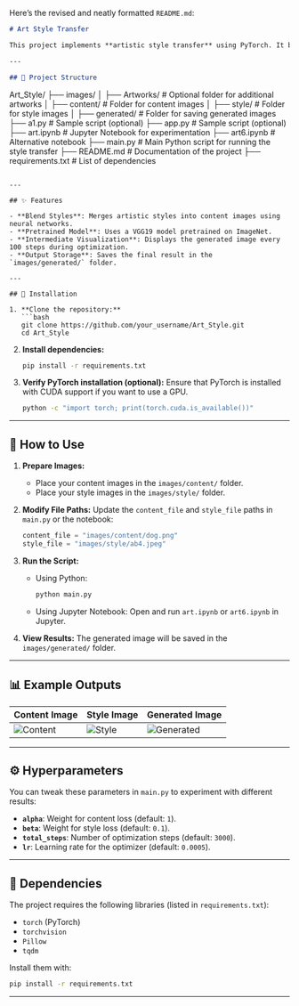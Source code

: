 Here’s the revised and neatly formatted `README.md`:

```markdown
# Art Style Transfer

This project implements **artistic style transfer** using PyTorch. It blends the artistic style of an image (e.g., a painting) into the content of another image (e.g., a photograph). The implementation uses a pretrained VGG19 model for feature extraction and computes content and style losses to optimize the generated image.

---

## 📂 Project Structure

```
Art_Style/
├── images/
│   ├── Artworks/       # Optional folder for additional artworks
│   ├── content/        # Folder for content images
│   ├── style/          # Folder for style images
│   ├── generated/      # Folder for saving generated images
├── a1.py               # Sample script (optional)
├── app.py              # Sample script (optional)
├── art.ipynb           # Jupyter Notebook for experimentation
├── art6.ipynb          # Alternative notebook
├── main.py             # Main Python script for running the style transfer
├── README.md           # Documentation of the project
├── requirements.txt    # List of dependencies
```

---

## ✨ Features

- **Blend Styles**: Merges artistic styles into content images using neural networks.
- **Pretrained Model**: Uses a VGG19 model pretrained on ImageNet.
- **Intermediate Visualization**: Displays the generated image every 100 steps during optimization.
- **Output Storage**: Saves the final result in the `images/generated/` folder.

---

## 🔧 Installation

1. **Clone the repository:**
   ```bash
   git clone https://github.com/your_username/Art_Style.git
   cd Art_Style
   ```

2. **Install dependencies:**
   ```bash
   pip install -r requirements.txt
   ```

3. **Verify PyTorch installation (optional):**
   Ensure that PyTorch is installed with CUDA support if you want to use a GPU.
   ```bash
   python -c "import torch; print(torch.cuda.is_available())"
   ```

---

## 🚀 How to Use

1. **Prepare Images:**
   - Place your content images in the `images/content/` folder.
   - Place your style images in the `images/style/` folder.

2. **Modify File Paths:**
   Update the `content_file` and `style_file` paths in `main.py` or the notebook:
   ```python
   content_file = "images/content/dog.png"
   style_file = "images/style/ab4.jpeg"
   ```

3. **Run the Script:**
   - Using Python:
     ```bash
     python main.py
     ```
   - Using Jupyter Notebook:
     Open and run `art.ipynb` or `art6.ipynb` in Jupyter.

4. **View Results:**
   The generated image will be saved in the `images/generated/` folder.

---

## 📊 Example Outputs

| Content Image                | Style Image                  | Generated Image             |
|------------------------------|------------------------------|-----------------------------|
| ![Content](images/content/dog.png) | ![Style](images/style/ab4.jpeg) | ![Generated](images/generated/generated1.png) |

---

## ⚙️ Hyperparameters

You can tweak these parameters in `main.py` to experiment with different results:

- **`alpha`**: Weight for content loss (default: `1`).
- **`beta`**: Weight for style loss (default: `0.1`).
- **`total_steps`**: Number of optimization steps (default: `3000`).
- **`lr`**: Learning rate for the optimizer (default: `0.0005`).

---

## 📜 Dependencies

The project requires the following libraries (listed in `requirements.txt`):

- `torch` (PyTorch)
- `torchvision`
- `Pillow`
- `tqdm`

Install them with:
```bash
pip install -r requirements.txt
```

---



